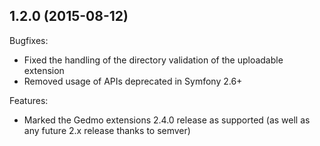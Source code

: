 ## 1.2.0 (2015-08-12)

Bugfixes:

* Fixed the handling of the directory validation of the uploadable extension
* Removed usage of APIs deprecated in Symfony 2.6+ 

Features:

* Marked the Gedmo extensions 2.4.0 release as supported (as well as any future 2.x release thanks to semver)
